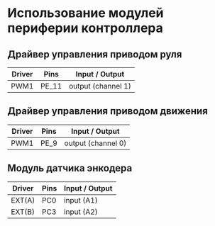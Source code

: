 # Использование модулей периферии контроллера

## Драйвер управления приводом руля 
Driver | Pins | Input / Output
-------|------|-------
  PWM1 | PE_11 |output (channel 1)


## Драйвер управления приводом движения 
Driver | Pins | Input / Output
-------|------|-------
  PWM1 | PE_9 |output (channel 0)

       


## Модуль датчика энкодера 
Driver | Pins | Input / Output
-------|------|-------
EXT(A) |PC0   | input (A1)
EXT(B) |PC3   | input (A2)
